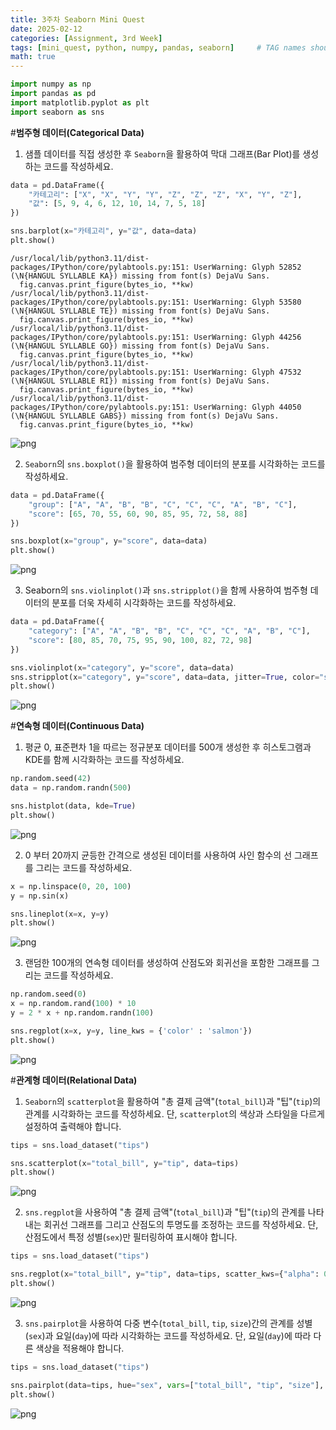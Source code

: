 ```yaml
---
title: 3주차 Seaborn Mini Quest
date: 2025-02-12
categories: [Assignment, 3rd Week]
tags: [mini_quest, python, numpy, pandas, seaborn]     # TAG names should always be lowercase
math: true
---
```


```python
import numpy as np
import pandas as pd
import matplotlib.pyplot as plt
import seaborn as sns
```

#**범주형 데이터(Categorical Data)**

1. 샘플 데이터를 직접 생성한 후 `Seaborn`을 활용하여 막대 그래프(Bar Plot)를 생성하는 코드를 작성하세요.


```python
data = pd.DataFrame({
    "카테고리": ["X", "X", "Y", "Y", "Z", "Z", "Z", "X", "Y", "Z"],
    "값": [5, 9, 4, 6, 12, 10, 14, 7, 5, 18]
})
```


```python
sns.barplot(x="카테고리", y="값", data=data)
plt.show()
```

    /usr/local/lib/python3.11/dist-packages/IPython/core/pylabtools.py:151: UserWarning: Glyph 52852 (\N{HANGUL SYLLABLE KA}) missing from font(s) DejaVu Sans.
      fig.canvas.print_figure(bytes_io, **kw)
    /usr/local/lib/python3.11/dist-packages/IPython/core/pylabtools.py:151: UserWarning: Glyph 53580 (\N{HANGUL SYLLABLE TE}) missing from font(s) DejaVu Sans.
      fig.canvas.print_figure(bytes_io, **kw)
    /usr/local/lib/python3.11/dist-packages/IPython/core/pylabtools.py:151: UserWarning: Glyph 44256 (\N{HANGUL SYLLABLE GO}) missing from font(s) DejaVu Sans.
      fig.canvas.print_figure(bytes_io, **kw)
    /usr/local/lib/python3.11/dist-packages/IPython/core/pylabtools.py:151: UserWarning: Glyph 47532 (\N{HANGUL SYLLABLE RI}) missing from font(s) DejaVu Sans.
      fig.canvas.print_figure(bytes_io, **kw)
    /usr/local/lib/python3.11/dist-packages/IPython/core/pylabtools.py:151: UserWarning: Glyph 44050 (\N{HANGUL SYLLABLE GABS}) missing from font(s) DejaVu Sans.
      fig.canvas.print_figure(bytes_io, **kw)
    


    
![png](/assets/images/4th_seaborn_1.png)
    


2. `Seaborn`의 `sns.boxplot()`을 활용하여 범주형 데이터의 분포를 시각화하는 코드를 작성하세요.


```python
data = pd.DataFrame({
    "group": ["A", "A", "B", "B", "C", "C", "C", "A", "B", "C"],
    "score": [65, 70, 55, 60, 90, 85, 95, 72, 58, 88]
})
```


```python
sns.boxplot(x="group", y="score", data=data)
plt.show()
```


    
![png](/assets/images/4th_seaborn_2.png)
    


3. Seaborn의 `sns.violinplot()`과 `sns.stripplot()`을 함께 사용하여 범주형 데이터의 분포를 더욱 자세히 시각화하는 코드를 작성하세요.


```python
data = pd.DataFrame({
    "category": ["A", "A", "B", "B", "C", "C", "C", "A", "B", "C"],
    "score": [80, 85, 70, 75, 95, 90, 100, 82, 72, 98]
})
```


```python
sns.violinplot(x="category", y="score", data=data)
sns.stripplot(x="category", y="score", data=data, jitter=True, color="salmon")
plt.show()
```


    
![png](/assets/images/4th_seaborn_3.png)
    


#**연속형 데이터(Continuous Data)**

1. 평균 0, 표준편차 1을 따르는 정규분포 데이터를 500개 생성한 후 히스토그램과 KDE를 함께 시각화하는 코드를 작성하세요.


```python
np.random.seed(42)
data = np.random.randn(500)
```


```python
sns.histplot(data, kde=True)
plt.show()
```


    
![png](/assets/images/4th_seaborn_4.png)
    


2. 0 부터 20까지 균등한 간격으로 생성된 데이터를 사용하여 사인 함수의 선 그래프를 그리는 코드를 작성하세요.


```python
x = np.linspace(0, 20, 100)
y = np.sin(x)
```


```python
sns.lineplot(x=x, y=y)
plt.show()
```


    
![png](/assets/images/4th_seaborn_5.png)
    


3. 랜덤한 100개의 연속형 데이터를 생성하여 산점도와 회귀선을 포함한 그래프를 그리는 코드를 작성하세요.


```python
np.random.seed(0)
x = np.random.rand(100) * 10
y = 2 * x + np.random.randn(100)
```


```python
sns.regplot(x=x, y=y, line_kws = {'color' : 'salmon'})
plt.show()
```


    
![png](/assets/images/4th_seaborn_6.png)
    


#**관계형 데이터(Relational Data)**

1. `Seaborn`의 `scatterplot`을 활용하여 "총 결제 금액"(`total_bill`)과 "팁"(`tip`)의 관계를 시각화하는 코드를 작성하세요. 단, `scatterplot`의 색상과 스타일을 다르게 설정하여 출력해야 합니다.


```python
tips = sns.load_dataset("tips")
```


```python
sns.scatterplot(x="total_bill", y="tip", data=tips)
plt.show()
```


    
![png](/assets/images/4th_seaborn_7.png)
    


2. `sns.regplot`을 사용하여 "총 결제 금액"(`total_bill`)과 "팁"(`tip`)의 관계를 나타내는 회귀선 그래프를 그리고 산점도의 투명도를 조정하는 코드를 작성하세요. 단, 산점도에서 특정 성별(`sex`)만 필터링하여 표시해야 합니다.


```python
tips = sns.load_dataset("tips")
```


```python
sns.regplot(x="total_bill", y="tip", data=tips, scatter_kws={"alpha": 0.5}, line_kws={'color' : 'salmon'})
plt.show()
```


    
![png](/assets/images/4th_seaborn_8.png)
    


3. `sns.pairplot`을 사용하여 다중 변수(`total_bill`, `tip`, `size`)간의 관계를 성별(`sex`)과 요일(`day`)에 따라 시각화하는 코드를 작성하세요. 단, 요일(`day`)에 따라 다른 색상을 적용해야 합니다.


```python
tips = sns.load_dataset("tips")
```


```python
sns.pairplot(data=tips, hue="sex", vars=["total_bill", "tip", "size"], palette="coolwarm")
plt.show()
```


    
![png](/assets/images/4th_seaborn_9.png)
    

